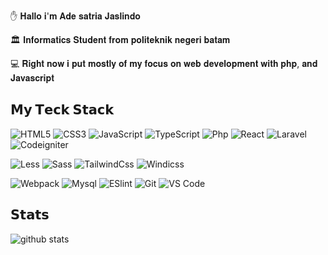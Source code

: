 <!-- ![visitors](https://komarev.com/ghpvc/?username=playmaker-asj&label=visitors) -->

 ✋  𝐇𝐚𝐥𝐥𝐨 𝐢'𝐦 𝐀𝐝𝐞 𝐬𝐚𝐭𝐫𝐢𝐚 𝐉𝐚𝐬𝐥𝐢𝐧𝐝𝐨


<!-- [![](https://img.shields.io/badge/-@xiaoluoboding-%231DA1F2?style=flat-square&logo=twitter&logoColor=ffffff)](https://twitter.com/xiaoluoboding) -->
<!-- [![](https://img.shields.io/badge/-@xiaoluoboding-%23181717?style=flat-square&logo=github)](https://github.com/xiaoluoboding)
[![](https://img.shields.io/badge/-@xiaoluoboding-%23000000?style=flat-square&logo=codepen)](https://codepen.io/xiaoluoboding)
[![](https://img.shields.io/badge/-@xiaoluoboding-%23000000?style=flat-square&logo=codesandbox)](https://codesandbox.io/u/xiaoluoboding)
[![](https://img.shields.io/website?color=0ab9e6&style=flat-square&up_message=xlbd.me&url=https%3A%2F%2Fxlbd.me)](https://xlbd.me) -->

🏛️ 𝐈𝐧𝐟𝐨𝐫𝐦𝐚𝐭𝐢𝐜𝐬 𝐒𝐭𝐮𝐝𝐞𝐧𝐭 𝐟𝐫𝐨𝐦 𝐩𝐨𝐥𝐢𝐭𝐞𝐤𝐧𝐢𝐤 𝐧𝐞𝐠𝐞𝐫𝐢 𝐛𝐚𝐭𝐚𝐦 

💻 𝐑𝐢𝐠𝐡𝐭 𝐧𝐨𝐰 𝐢 𝐩𝐮𝐭 𝐦𝐨𝐬𝐭𝐥𝐲 𝐨𝐟 𝐦𝐲 𝐟𝐨𝐜𝐮𝐬 𝐨𝐧 𝐰𝐞𝐛 𝐝𝐞𝐯𝐞𝐥𝐨𝐩𝐦𝐞𝐧𝐭 𝐰𝐢𝐭𝐡 𝐩𝐡𝐩, 𝐚𝐧𝐝 𝐉𝐚𝐯𝐚𝐬𝐜𝐫𝐢𝐩𝐭

<!-- ## 𝐂𝐨𝐧𝐭𝐚𝐜𝐭

[![Gmail Badge](https://img.shields.io/badge/-Gmail-c14438?style=flat-square&logo=Gmail&logoColor=white&link=mailto:contato.weltonf@gmail.com)](mailto:contato.weltonf@gmail.com)
[![LinkedIn Badge](https://img.shields.io/badge/-LinkedIn-2867B2?style=flat-square&labelColor=2867B2&logo=linkedin&logoColor=white&link=https://www.linkedin.com/in/weltonfelix/)](https://www.linkedin.com/in/weltonfelix/) -->


## 𝗠𝘆 𝗧𝗲𝗰𝗸 𝗦𝘁𝗮𝗰𝗸

![HTML5](https://img.shields.io/badge/-HTML5-%23E44D27?style=flat-square&logo=html5&logoColor=ffffff)
![CSS3](https://img.shields.io/badge/-CSS3-%231572B6?style=flat-square&logo=css3)
![JavaScript](https://img.shields.io/badge/-JavaScript-%23F7DF1C?style=flat-square&logo=javascript&logoColor=000000&labelColor=%23F7DF1C&color=%23FFCE5A)
![TypeScript](https://img.shields.io/badge/-TypeScript-007ACC?style=flat-square&logo=typescript&logoColor=white)
![Php](https://img.shields.io/badge/-PHP-%232c3e50?style=flat-square&logo=php&logoColor=blue)
![React](https://img.shields.io/badge/-React-007ACC?style=flat-square&logo=react&logoColor=white)
![Laravel](https://img.shields.io/badge/-Laravel-%23282C34?style=flat-square&logo=laravel)
![Codeigniter](https://img.shields.io/badge/-Codeigniter-%23282C34?style=flat-square&logo=codeigniter)



![Less](https://img.shields.io/badge/-Less-%231d365d?style=flat-square&logo=less&logoColor=ffffff)
![Sass](https://img.shields.io/badge/-Sass-%23CC6699?style=flat-square&logo=sass&logoColor=ffffff)
![TailwindCss](https://img.shields.io/badge/-TailwindCss-%231a202c?style=flat-square&logo=tailwind-css)
![Windicss](https://img.shields.io/badge/-WindiCss-%23000000?style=flat-square&logo=tailwind-css&&logoColor=48B0F1)

![Webpack](https://img.shields.io/badge/-Webpack-%232C3A42?style=flat-square&logo=webpack)
![Mysql](https://img.shields.io/badge/-Mysql-%23646CFF?style=flat-square&logo=mysql&logoColor=ffffff)
![ESlint](https://img.shields.io/badge/-ESLint-%234B32C3?style=flat-square&logo=eslint)
![Git](https://img.shields.io/badge/-Git-%23F05032?style=flat-square&logo=git&logoColor=%23ffffff)
![VS Code](https://img.shields.io/badge/-VSCode-%23007ACC?style=flat-square&logo=visual-studio-code)

## 𝗦𝘁𝗮𝘁𝘀

![github stats](https://github-readme-stats.vercel.app/api?username=playmaker-asj&show_icons=true&theme=radical)





